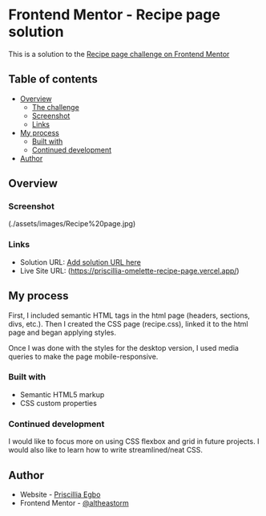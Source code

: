 # Frontend Mentor - Recipe page solution

This is a solution to the [Recipe page challenge on Frontend Mentor](https://www.frontendmentor.io/challenges/recipe-page-KiTsR8QQKm)

## Table of contents

- [Overview](#overview)
  - [The challenge](#the-challenge)
  - [Screenshot](#screenshot)
  - [Links](#links)
- [My process](#my-process)
  - [Built with](#built-with)
  - [Continued development](#continued-development)
- [Author](#author)


## Overview

### Screenshot

(./assets/images/Recipe%20page.jpg)

### Links

- Solution URL: [Add solution URL here](https://your-solution-url.com)
- Live Site URL: (https://priscillia-omelette-recipe-page.vercel.app/)

## My process
First, I included semantic HTML tags in the html page (headers, sections, divs, etc.). Then I created the CSS page (recipe.css), linked it to the html page and began applying styles. 

Once I was done with the styles for the desktop version, I used media queries to make the page mobile-responsive. 

### Built with

- Semantic HTML5 markup
- CSS custom properties

### Continued development

I would like to focus more on using CSS flexbox and grid in future projects. I would also like to learn how to write streamlined/neat CSS. 

## Author

- Website - [Priscillia Egbo](https://www.altheastorm.com)
- Frontend Mentor - [@altheastorm](https://www.frontendmentor.io/profile/altheastorm)
